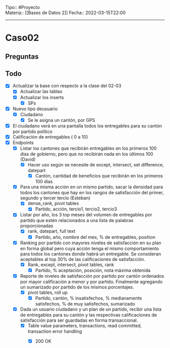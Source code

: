 Tipo:: #Proyecto  
Materia:: [[Bases de Datos 2]]
Fecha:: 2022-03-15T22:00

---
# Caso02
## Preguntas

## Todo
- [x] Actualizar la base con respecto a la clase del 02-03
	- [x] Actualizar las tablas
	- [x] Actualizar los inserts
		- [x] SPs 
- [x] Nuevo tipo deusuario
	- [x] Ciudadano 
		- [x] Se le asigna un cantón, por GPS
- [x] El ciudadano verá en una pantalla todos los entregables para su cantón por partido político
- [x] Calificación de entregables ( 0 a 10)
- [x]  Endpoints
	- [x] Listar los cantones que recibirán entregables en los primeros 100 días de gobierno, pero que no recibirán nada en los últimos 100 (David)
		- [x] Hacer uso según se necesite de except, intersect, set difference, datepart
			- [x] Cantón, cantidad de beneficios que recibirán en los primeros 100 días
	- [x] Para una misma acción en un mismo partido, sacar la densidad para todos los cantones que hay en los rangos de satisfacción del primer, segundo y tercer tercio (Esteban)
		- [x] dense_rank, pivot tables
			- [x] Partido, acción, tercio1, tercio2, tercio3
	- [x] Listar por año, los 3 top meses del volumen de entregables por partido que estén relacionados a una lista de palabras proporcionadas
		- [x] rank, datepart, full text
			- [x] Partido, año, nombre del mes, % de entregables, position
	- [x] Ranking por partido con mayores niveles de satisfacción en su plan en forma global pero cuya acción tenga el mismo comportamiento para todos los cantones donde habrá un entregable. Se consideran aceptables al top 30% de las calificaciones de satisfacción.
		- [x] Rank, except, intersect, pivot tables, rank
			- [x] Partido, % aceptación, posición, nota máxima obtenida
	- [x] Reporte de niveles de satisfacción por partido por cantón ordenados por mayor calificación a menor y por partido. Finalmente agregando un sumarizado por partido de los mismos porcentajes.
		- [x] pivot tables, roll up
			- [x] Partido, cantón, % insatisfechos, % medianamente satisfechos, % de muy satisfechos, sumarizado
	- [x] Dada un usuario ciudadano y un plan de un partido, recibir una lista de entregables para su cantón y las respectivas calificaciones de satisfacción para ser guardadas en forma transaccional.
		- [x] Table value parameters, transactions, read committed, transaction error handling
			- [x] 200 OK

